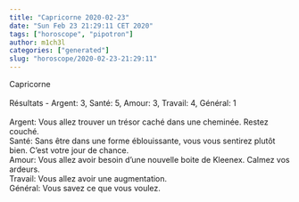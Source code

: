 ```yaml
---
title: "Capricorne 2020-02-23"
date: "Sun Feb 23 21:29:11 CET 2020"
tags: ["horoscope", "pipotron"]
author: m1ch3l
categories: ["generated"]
slug: "horoscope/2020-02-23-21:29:11"
---
```


Capricorne<br>
<br>
Résultats - Argent: 3, Santé: 5, Amour: 3, Travail: 4, Général: 1<br>
<br>
Argent:  Vous allez trouver un trésor caché dans une cheminée. Restez couché.<br>
Santé:   Sans être dans une forme éblouissante, vous vous sentirez plutôt bien. C’est votre jour de chance.<br>
Amour:   Vous allez avoir besoin d’une nouvelle boite de Kleenex. Calmez vos ardeurs.<br>
Travail: Vous allez avoir une augmentation. <br>
Général: Vous savez ce que vous voulez.<br>
